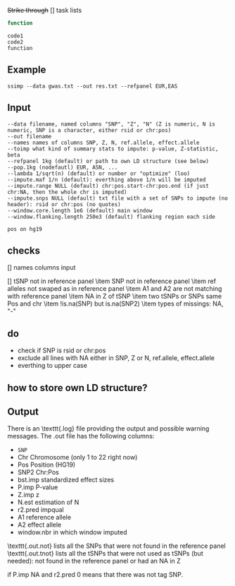 ~~Strike through~~
[] task lists

```javascript
function
```

	code1
	code2
	function
	
## Example
	ssimp --data gwas.txt --out res.txt --refpanel EUR,EAS

## Input 
	--data filename, named columns "SNP", "Z", "N" (Z is numeric, N is numeric, SNP is a character, either rsid or chr:pos)
	--out filename
	--names names of columns SNP, Z, N, ref.allele, effect.allele
	--toimp what kind of summary stats to impute: p-value, Z-statistic, beta
	--refpanel 1kg (default) or path to own LD structure (see below)
	--pop.1kg (nodefautl) EUR, ASN, ...
	--lambda 1/sqrt(n) (default) or number or "optimize" (loo)
	--impute.maf 1/n (default): everthing above 1/n will be imputed
	--impute.range NULL (default) chr:pos.start-chr:pos.end (if just chr:NA, then the whole chr is imputed)
	--impute.snps NULL (default) txt file with a set of SNPs to impute (no header): rsid or chr:pos (no quotes)
	--window.core.length 1e6 (default) main window
	--window.flanking.length 250e3 (default) flanking region each side

	pos on hg19
	
## checks
[] names columns input

[] tSNP not in reference panel
\item SNP not in reference panel
\item ref alleles not swaped as in reference panel
\item A1 and A2 are not matching with reference panel
\item NA in Z of tSNP
\item two tSNPs or SNPs same Pos and chr
\item !is.na(SNP) but is.na(SNP2)
\item types of missings: NA, "-"

## do
- check if SNP is rsid or chr:pos
- exclude all lines with NA either in SNP, Z or N, ref.allele, effect.allele
- everthing to upper case



## how to store own LD structure?

## Output

There is an \texttt{.log} file providing the output and possible warning messages. The .out file has
the following columns:

- `SNP`
- Chr Chromosome (only 1 to 22 right now)
- Pos Position (HG19)
- SNP2 Chr:Pos
- bst.imp standardized effect sizes
- P.imp P-value
- Z.imp z
- N.est estimation of N
- r2.pred impqual
- A1 reference allele
- A2 effect allele
- window.nbr in which window imputed


\texttt{.out.not} lists all the SNPs that were not found in the reference panel 
\texttt{.out.tnot} lists all the tSNPs that were not used as tSNPs (but needed): not found in the reference panel or had an NA in Z

if P.imp NA and r2.pred 0 means that there was not tag SNP.

